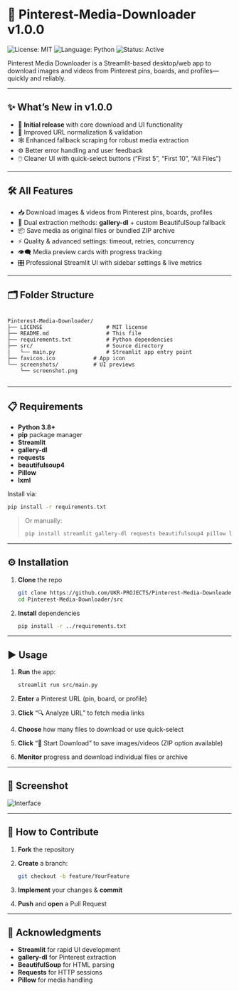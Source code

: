 # 📌 Pinterest-Media-Downloader v1.0.0

![License: MIT](https://img.shields.io/badge/License-MIT-green) ![Language: Python](https://img.shields.io/badge/Language-Python-blue) ![Status: Active](https://img.shields.io/badge/Status-Active-brightgreen)

Pinterest Media Downloader is a Streamlit-based desktop/web app to download images and videos from Pinterest pins, boards, and profiles—quickly and reliably.

---

## ✨ What’s New in v1.0.0

- 🎉 **Initial release** with core download and UI functionality  
- 🔄 Improved URL normalization & validation  
- 🕸️ Enhanced fallback scraping for robust media extraction  
- ⚙️ Better error handling and user feedback  
- 🖱️ Cleaner UI with quick-select buttons (“First 5”, “First 10”, “All Files”)  

---

## 🛠️ All Features

- 📥 Download images & videos from Pinterest pins, boards, profiles  
- 🔄 Dual extraction methods: **gallery-dl** + custom BeautifulSoup fallback  
- 📦 Save media as original files or bundled ZIP archive  
- ⚡ Quality & advanced settings: timeout, retries, concurrency  
- 👁️‍🗨️ Media preview cards with progress tracking  
- 🎛️ Professional Streamlit UI with sidebar settings & live metrics  

---

## 🗂️ Folder Structure

```

Pinterest-Media-Downloader/
├── LICENSE                    # MIT license
├── README.md                  # This file
├── requirements.txt           # Python dependencies
├── src/                       # Source directory
|   └── main.py                # Streamlit app entry point
├── favicon.ico            # App icon
└── screenshots/           # UI previews
    └── screenshot.png


````

---

## 📋 Requirements

- **Python 3.8+**  
- **pip** package manager  
- **Streamlit**  
- **gallery-dl**  
- **requests**  
- **beautifulsoup4**  
- **Pillow**  
- **lxml**

Install via:

```bash
pip install -r requirements.txt
````

> Or manually:
>
> ```bash
> pip install streamlit gallery-dl requests beautifulsoup4 pillow lxml
> ```

---

## ⚙️ Installation

1. **Clone** the repo

   ```bash
   git clone https://github.com/UKR-PROJECTS/Pinterest-Media-Downloader.git
   cd Pinterest-Media-Downloader/src
   ```
2. **Install** dependencies

   ```bash
   pip install -r ../requirements.txt
   ```

---

## ▶️ Usage

1. **Run** the app:

   ```bash
   streamlit run src/main.py
   ```
2. **Enter** a Pinterest URL (pin, board, or profile)
3. **Click** “🔍 Analyze URL” to fetch media links
4. **Choose** how many files to download or use quick-select
5. **Click** “🚀 Start Download” to save images/videos (ZIP option available)
6. **Monitor** progress and download individual files or archive

---

## 📸 Screenshot

![Interface](src/screenshots/screenshot.png)

---

## 🤝 How to Contribute

1. **Fork** the repository
2. **Create** a branch:

   ```bash
   git checkout -b feature/YourFeature
   ```
3. **Implement** your changes & **commit**
4. **Push** and **open** a Pull Request

---

## 🙏 Acknowledgments

* **Streamlit** for rapid UI development
* **gallery-dl** for Pinterest extraction
* **BeautifulSoup** for HTML parsing
* **Requests** for HTTP sessions
* **Pillow** for media handling
